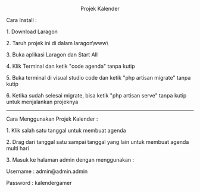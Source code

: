 <p align="center">Projek Kalender</p>
<p>Cara Install :</p>
<p>1. Download Laragon</p>
<p>2. Taruh projek ini di dalam laragon\www\</p>
<p>3. Buka aplikasi Laragon dan Start All</p>
<p>4. Klik Terminal dan ketik "code agenda" tanpa kutip</p>
<p>5. Buka terminal di visual studio code dan ketik "php artisan migrate" tanpa kutip</p>
<p>6. Ketika sudah selesai migrate, bisa ketik "php artisan serve" tanpa kutip untuk menjalankan projeknya</p>
<hr>

<p>Cara Menggunakan Projek Kalender :</p>
<p>1. Klik salah satu tanggal untuk membuat agenda</p>
<p>2. Drag dari tanggal satu sampai tanggal yang lain untuk membuat agenda multi hari</p>
<p>3. Masuk ke halaman admin dengan menggunakan :</p>
<p>Username : admin@admin.admin</p>
<p>Password : kalendergamer</p>
